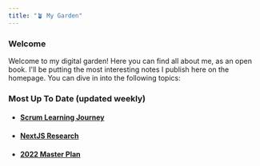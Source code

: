 ```yaml
---
title: "🪴 My Garden"
---
```


### Welcome
Welcome to my digital garden! Here you can find all about me, as an open book. I'll be putting the most interesting notes I publish here on the homepage. You can dive in into the following topics:

### Most Up To Date (updated weekly)
- #### [Scrum Learning Journey](Medium/Scrum%20Learning%20Journey.md)
- #### [NextJS Research](Research/NextJS/NextJS%20Research.md)
- #### [2022 Master Plan](Master%20Plans/2022/2022%20Master%20Plan.md)

